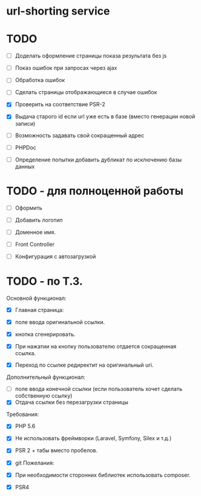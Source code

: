 # url-shorting service


# TODO
- [ ] Доделать оформление страницы показа результата без js
- [ ] Показ ошибок при запросах через ajax
- [ ] Обработка ошибок
- [ ] Сделать страницы отображающиеся в случае ошибок
- [x] Проверить на соответствие PSR-2
- [x] Выдача старого id если url уже есть в базе (вместо генерации новой записи)
- [ ] Возможность задавать свой сокращенный адрес
- [ ] PHPDoc
- [ ] Определение попытки добавить дубликат по исключению базы данных


# TODO - для полноценной работы
- [ ] Оформить
- [ ] Добавить логотип
- [ ] Доменное имя.
- [ ] Front Controller
- [ ] Конфигурация с автозагрузкой


# TODO - по Т.З.
Основной функционал:
- [x] Главная страница:
- [x] поле ввода оригинальной ссылки.
- [x] кнопка сгенерировать.

- [x] При нажатии на кнопку пользователю отдается сокращенная ссылка.
- [x] Переход по ссылке редиректит на оригинальный uri.

Дополнительный функционал:
- [ ] поле ввода конечной ссылки (если пользователь хочет сделать собственную ссылку)
- [x] Отдача ссылки без перезагрузки страницы

Требования:
- [x] PHP 5.6
- [x] Не использовать фреймворки (Laravel, Symfony, Silex и т.д.)
- [x] PSR 2 + табы вместо пробелов.
- [x] git
Пожелания:
- [x] При необходимости сторонних библиотек использовать composer.
- [x] PSR4

